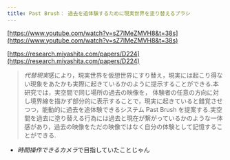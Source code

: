 ```yaml
---
title: Past Brush： 過去を追体験するために現実世界を塗り替えるブラシ
---
```


[https://www.youtube.com/watch?v=sZ7lMeZMVH8&t=38s](https://www.youtube.com/watch?v=sZ7lMeZMVH8&t=38s)

[https://research.miyashita.com/papers/D224](https://research.miyashita.com/papers/D224)

 > 
 > *代替現実*感により，現実世界を仮想世界にすり替え，現実には起こり得ない現象をあたかも実際に起きているかのように提示することができる.本研究では，実空間で同じ場所の過去の映像を， 体験者の任意の方向に対し境界線を描かず部分的に表示することで，現実に起きていると錯覚させつつ，能動的に過去を追体験できるシステム Past Brush を提案する.実空間を過去に塗り替える行為には過去と現在が繋がっているかのような一体感があり，過去の映像をただの映像ではなく自分の体験として記憶することができる.

* *時間操作できるカメラ*で目指していたことじゃん
